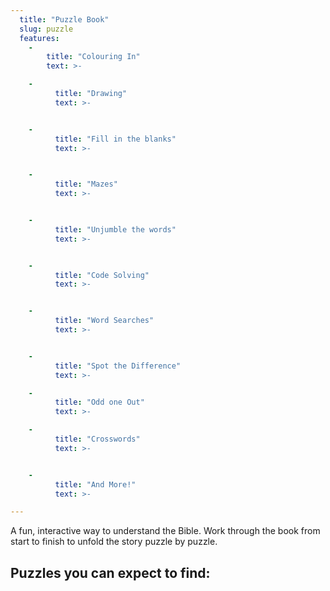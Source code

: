 ```yaml
---
  title: "Puzzle Book"
  slug: puzzle
  features:
    -
        title: "Colouring In"
        text: >-

    -
          title: "Drawing"
          text: >-


    -
          title: "Fill in the blanks"
          text: >-


    -
          title: "Mazes"
          text: >-


    -
          title: "Unjumble the words"
          text: >-


    -
          title: "Code Solving"
          text: >-


    -
          title: "Word Searches"
          text: >-


    -
          title: "Spot the Difference"
          text: >-

    -
          title: "Odd one Out"
          text: >-

    -
          title: "Crosswords"
          text: >-


    -
          title: "And More!"
          text: >-

---
```

A fun, interactive way to understand the Bible. Work through the book from start to finish to unfold the story puzzle by puzzle.<!--more-->

## Puzzles you can expect to find: ##
